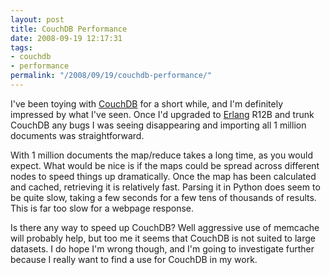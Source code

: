 ```yaml
---
layout: post
title: CouchDB Performance
date: 2008-09-19 12:17:31
tags:
- couchdb
- performance
permalink: "/2008/09/19/couchdb-performance/"
---
```

I've been toying with <a href="http://couchdb.org/">CouchDB</a> for a short while, and I'm definitely
impressed by what I've seen. Once I'd upgraded to <a href="http://www.erlang.org/">Erlang</a> R12B and
trunk CouchDB any bugs I was seeing disappearing and importing all 1 million documents was straightforward.

With 1 million documents the map/reduce takes a long time, as you would expect. What would be nice
is if the maps could be spread across different nodes to speed things up dramatically. Once the map
has been calculated and cached, retrieving it is relatively fast. Parsing it in Python does seem to
be quite slow, taking a few seconds for a few tens of thousands of results. This is far too slow for a webpage response.

Is there any way to speed up CouchDB? Well aggressive use of memcache will probably help, but too
me it seems that CouchDB is not suited to large datasets. I do hope I'm wrong though, and I'm going
to investigate further because I really want to find a use for CouchDB in my work.
